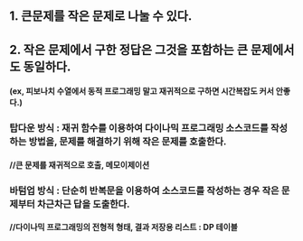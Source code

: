 ## 1. 큰문제를 작은 문제로 나눌 수 있다.
## 2. 작은 문제에서 구한 정답은 그것을 포함하는 큰 문제에서도 동일하다.
#### (ex, 피보나치 수열에서 동적 프로그래밍 말고 재귀적으로 구하면 시간복잡도 커서 안좋다.)

### 탑다운 방식 : 재귀 함수를 이용하여 다이나믹 프로그래밍 소스코드를 작성하는 방법을, 문제를 해결하기 위해 작은 문제를 호출한다.

#### //큰 문제를 재귀적으로 호출, 메모이제이션

### 바텀업 방식 : 단순히 반복문을 이용하여 소스코드를 작성하는 경우 작은 문제부터 차근차근 답을 도출한다.

#### //다이나믹 프로그래밍의 전형적 형태, 결과 저장용 리스트 : DP 테이블
